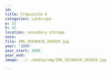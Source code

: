 ```yaml
---
id:
title: Crépuscule 4
categories: Landscape
w: 33
h: 41
location: secondary storage
note:
file: IMG_20190416_201829.jpg
year: '2006'
year_start: 2006
year_end:
image: ../../media/img/IMG_20190416_201829.jpg

---
```

